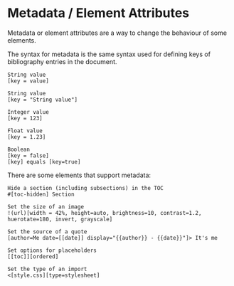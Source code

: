 # Metadata / Element Attributes

Metadata or element attributes are a way to change the behaviour of some
elements.

The syntax for metadata is the same syntax used for defining keys of bibliography entries
in the document.

```
String value
[key = value]

String value
[key = "String value"]

Integer value
[key = 123]

Float value
[key = 1.23]

Boolean
[key = false]
[key] equals [key=true]
```

There are some elements that support metadata:

```
Hide a section (including subsections) in the TOC
#[toc-hidden] Section

Set the size of an image
!(url)[width = 42%, height=auto, brightness=10, contrast=1.2, huerotate=180, invert, grayscale]

Set the source of a quote
[author=Me date=[[date]] display="{{author}} - {{date}}"]> It's me

Set options for placeholders
[[toc]][ordered]

Set the type of an import
<[style.css][type=stylesheet]
```
&nbsp;
